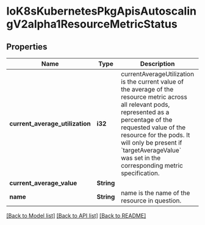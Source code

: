 # IoK8sKubernetesPkgApisAutoscalingV2alpha1ResourceMetricStatus

## Properties
Name | Type | Description | Notes
------------ | ------------- | ------------- | -------------
**current_average_utilization** | **i32** | currentAverageUtilization is the current value of the average of the resource metric across all relevant pods, represented as a percentage of the requested value of the resource for the pods.  It will only be present if &#x60;targetAverageValue&#x60; was set in the corresponding metric specification. | [optional] 
**current_average_value** | **String** |  | 
**name** | **String** | name is the name of the resource in question. | 

[[Back to Model list]](../README.md#documentation-for-models) [[Back to API list]](../README.md#documentation-for-api-endpoints) [[Back to README]](../README.md)


